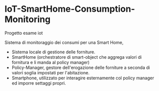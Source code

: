 # IoT-SmartHome-Consumption-Monitoring
Progetto esame iot

Sistema di monitoraggio dei consumi per una Smart Home,

- Sistema locale di gestione delle forniture.
- SmartHome (orchestratore di smart-object che aggrega valori di fornitura e li manda al policy manager)
- Policy-Manager, gestore dell'erogazione delle forniture a seconda di valori soglia impostati per l'abitazione.
- Smartphone, utilizzato per interagire esternamente col policy manager ed imporre settaggi propri.
